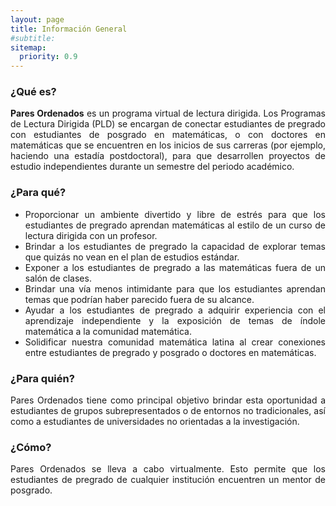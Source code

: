 ```yaml
---
layout: page
title: Información General
#subtitle:
sitemap:
  priority: 0.9
---
```

<!--<img src="{{ '/assets/img/icons8-abscissa-50.png' | prepend: site.baseurl }}" id="about-img">
<div id="describe-text">
	<p>A simple, minimal Jekyll theme for a personal web page and blog, focusing on white space and readability</p>
	<p>Fork and use the theme from the <strong> <a href="https://github.com/knhash/Pudhina"> repository</a> </strong></p>
</div>-->	

### ¿Qué es?
<div style="text-align: justify">
<p>
<strong>Pares Ordenados</strong> es un programa virtual de lectura dirigida. Los Programas de Lectura Dirigida (PLD) se encargan de conectar estudiantes de pregrado con estudiantes de posgrado en matemáticas, o con doctores en matemáticas que se encuentren en los inicios de sus carreras (por ejemplo, haciendo una estadía postdoctoral), para que desarrollen proyectos de estudio independientes durante un semestre del periodo académico.
</p>
</div>
<!--
<div style="text-align: justify">
<p>
La primera versión de estos programas fue creada por un grupo de estudiantes de posgrado de la Universidad de Chicago en el 2003, ver <a href="https://blogs.ams.org/matheducation/2015/06/20/we-started-a-directed-reading-program-and-so-can-you/">AMS Blogs on Teaching and Learning Mathematics</a>. En inglés reciben el nombre de Directed Reading Programs (DRP). En la actualidad existen muchos PLD en Estados Unidos. Mark Behrens, Moon Duchin, Kathryn Mann, Candice Price, Felipe Ramirez, Gigliola Staffilani y Bena Tshishiku iniciaron la DRP Network (Red de PLD). Mann y Tshishiku crearon un sitio web que compila información y recursos sobre los PLD, ver <a href="https://sites.google.com/view/drp-network/home?authuser=0">DRP Network</a>. En 2019, la psicóloga social de la Universidad de California, Berkeley, <a href="https://psychology.berkeley.edu/people/ozlem-ayduk">Ozlem Ayduk</a> realizó encuestas y entrevistas a los mentores y aprendices de un PLD para estudiar cómo estos programas contribuyen con la experiencia y formación de la identidad de los aprendices como estudiantes de matemáticas. Resultados de las <a href="https://drive.google.com/file/d/1v0T0f9Gw_-T1elHPvUl6PhQWn2g_pCD3/view">encuestas</a> y las <a href="https://drive.google.com/file/d/1NNcSrwUe9fBgF5yCh_x0Rk7EZUjR8A27/view">entrevistas</a>.
</p>
</div>-->

### ¿Para qué?
<div style="text-align: justify">
<p>
<ul>
<li>Proporcionar un ambiente divertido y libre de estrés para que los estudiantes de pregrado aprendan matemáticas al estilo de un curso de lectura dirigida con un profesor.</li>

<li>Brindar a los estudiantes de pregrado la capacidad de explorar temas que quizás no vean en el plan de estudios estándar.</li>

<li>Exponer a los estudiantes de pregrado a las matemáticas fuera de un salón de clases.</li>

<li>Brindar una vía menos intimidante para que los estudiantes aprendan temas que podrían haber parecido fuera de su alcance.</li>

<li>Ayudar a los estudiantes de pregrado a adquirir experiencia con el aprendizaje independiente y la exposición de temas de índole matemática a la comunidad matemática.</li>

<li>Solidificar nuestra comunidad matemática latina al crear conexiones entre estudiantes de pregrado y posgrado o doctores en matemáticas.</li>
</ul>
</p>
</div>

### ¿Para quién?
<div style="text-align: justify">
<p>
Pares Ordenados tiene como principal objetivo brindar esta oportunidad a estudiantes de grupos subrepresentados o de entornos no tradicionales, así como a estudiantes de universidades no orientadas a la investigación. 
</p>
</div>

### ¿Cómo?
<div style="text-align: justify">
<p>
Pares Ordenados se lleva a cabo virtualmente. Esto permite que los estudiantes de pregrado de cualquier institución encuentren un mentor de posgrado.
</p>
</div>
